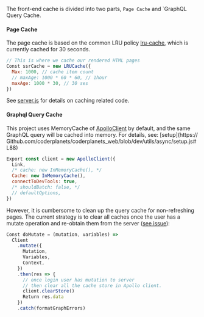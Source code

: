 The front-end cache is divided into two parts, `Page Cache` and `GraphQL Query Cache.

#### Page Cache

The page cache is based on the common LRU policy [lru-cache](https://github.com/isaacs/node-lru-cache), which is currently cached for 30 seconds.

```js
// This is where we cache our rendered HTML pages
Const ssrCache = new LRUCache({
  Max: 1000, // cache item count
  // maxAge: 1000 * 60 * 60, // 1hour
  maxAge: 1000 * 30, // 30 ses
})
```

See [server.js](https://github.com/coderplanets/coderplanets_web/blob/dev/server.js) for details on caching related code.

#### Graphql Query Cache

This project uses MemoryCache of [ApolloClient](https://github.com/apollographql/apollo-client) by default, and the same GraphQL query will be cached into memory. For details, see: [setup](https:// Github.com/coderplanets/coderplanets_web/blob/dev/utils/async/setup.js#L88)

```js
Export const client = new ApolloClient({
  Link,
  /* cache: new InMemoryCache(), */
  Cache: new InMemoryCache(),
  connectToDevTools: true,
  /* shouldBatch: false, */
  // defaultOptions,
})
```

However, it is cumbersome to clean up the query cache for non-refreshing pages. The current strategy is to clear all caches once the user has a mutate operation and re-obtain them from the server ([see issue](https://github.com/coderplanets/coderplanets_web/issues/335)):

```js
Const doMutate = (mutation, variables) =>
  Client
    .mutate({
      Mutation,
      Variables,
      Context,
    })
    .then(res => {
      // once login user has mutation to server
      // then clear all the cache store in Apollo client.
      client.clearStore()
      Return res.data
    })
    .catch(formatGraphErrors)
```
